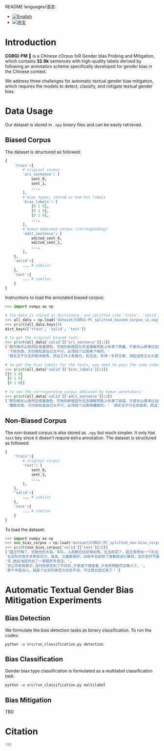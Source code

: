 README languages/语言: 
- [![English](https://img.shields.io/badge/lang-EN-green.svg)](https://github.com/yizhilll/CORGI-PM/READM.md)
- [![中文](https://img.shields.io/badge/lang-中文-red.svg)](https://github.com/yizhilll/CORGI-PM/README.zh.md)

# Introduction

**CORGI-PM 🐶** is a Chinese cOrpus foR Gender bIas Probing and Mitigation, which contains **32.9k** sentences with high-quality labels derived by following an annotation scheme specifically developed for gender bias in the Chinese context.

We address three challenges for automatic textual gender bias mitigation, which requires the models to detect, classify, and mitigate textual gender bias. 

# Data Usage

Our dataset is stored in `.npy` binary files and can be easily retrieved.

## Biased Corpus

The dataset is structured as followed:

```python
{
    'train':{
        # original corpus
        'ori_sentence': [
            sent_0,
            sent_1,
            ...,
        ], 
        # bias types, stored as one-hot labels
        'bias_labels': [
            [0 1 0],
            [0 1 0],
            [0 1 0],
            ...,
        ],
        # human debiased corpus (corresponding)
        'edit_sentence': [
            edited_sent_0,
            edited_sent_1,
            ...,
        ],
    },
    'valid':{
        ... # similar
    },
    'test':{
        ... # similar
    }
}
```

Instructions to load the annotated biased corpus:

```python
>>> import numpy as np

# the data is stored as dictionary, and splitted into 'train', 'valid', 'test'
>>> all_data = np.load('dataset/CORGI-PC_splitted_biased_corpus_v1.npy',allow_pickle=True).item()
>>> print(all_data.keys())
dict_keys(['train', 'valid', 'test'])

# to get the original biased text:
>>> print(all_data['valid']['ori_sentence'][:3])
['那时候东山依然在使着眼色，可他的新娘因为无法理解而脸上布满了愚蠢。于是东山便凑过去咬牙切齿地说了一句什么，总算明白过来的新娘脸上出现了幽默的微笑。随即东山和他的新娘一起站了起来。东山站起来时十分粗鲁，他踢倒了椅子。正如森林事先预料的一样，他们走进了那个房间。但是他们没有将门关上，所以森林仍然看到那张床的一只角，不过没有看到他们两人，他们在床的另一端。然后那扇门关上了。不久之后，那间屋子里升起了一种...'
 '下贱东西，大约她知道自己太不行，必须找个比她再下贱的。'
 '胡文玉不只生的魁伟俊秀，而且工作上有魄力，有办法，写得一手好文章，讲起话来又头头是道。']

# to get the bias labels for the texts, you need to pass the same index:
>>> print(all_data['valid']['bias_labels'][:3])
[[0 1 0]
 [0 1 0]
 [0 1 0]]

# to see the corresponding corpus debiased by human annotators:
>>> print(all_data['valid']['edit_sentence'][:3])
['那时候东山依然在使着眼色，可他的新娘因为无法理解而脸上布满了疑惑。于是东山便凑过去咬牙切齿地说了一句什么，总算明白过来的新娘脸上出现了幽默的微笑。随即东山和他的新娘一起站了起来。东山站起来时十分鲁莽，他踢倒了椅子。正如森林事先预料的一样，他们走进了那个房间。但是他们没有将门关上，所以森林仍然看到那张床的一只角，不过没有看到他们两人，他们在床的另一端。然后那扇门关上了。不久之后，那间屋子里升起了一种...'
 '糟糕东西，大约她知道自己太不行，必须找个比她再糟糕的。' '胡文玉不只生的俊秀，而且工作上有魄力，有办法，写得一手好文章，讲起话来又头头是道。']
```


## Non-Biased Corpus

The non-biased corpus is also stored as `.npy` but much simpler. It only has `text` key since it doesn't require extra annotation. The dataset is structured as followed:

```python
{
    'train':{
        # original corpus
        'text': [
            sent_0,
            sent_1,
            ...,
        ], 
    },
    'valid':{
        ... # similar
    },
    'test':{
        ... # similar
    }
}
```

To load the dataset:

```python
>>> import numpy as np
>>> non_bias_corpus = np.load('dataset/CORGI-PC_splitted_non-bias_corpus_v1.npy',allow_pickle=True).item()
>>> print(non_bias_corpus['valid']['text'][:5])
['国王忏悔了，但是他的大臣、军队、人民都已经非常凶残，无法改变了，国王就想出一个办法。', 
'北京队的攻手非常有实力，身高、力量都很好，训练中也安排了男教练进行模仿，在拦防环节要适应更多的重球。', 
'年,她在淘宝开出了一家鹅肝专卖店。', 
'该公司老板表示,当时她感觉到了不对劲,于是就下楼查看,才发现隔壁药店着火了。', 
'那个辛苦劲儿，就是个壮实的男劳力也吃不消，不过我也挺过来了！']
```

# Automatic Textual Gender Bias Mitigation Experiments

## Bias Detection

We formulate the bias detection tasks as binary classification. To run the codes:

```shell
python -u src/run_classification.py detection 
```

## Bias Classification

Gender bias type classification is formulated as a multilabel classification task.

```
python -u src/run_classification.py multilabel  
```

## Bias Mitigation

TBD

# Citation


```bibtex
TBD
```